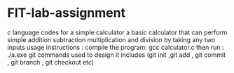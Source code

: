# FIT-lab-assignment
c language codes for a simple calculator
a basic calculator that can perform simple addition subtraction multiplication and division by taking any two inputs
usage instructions :
  compile the program:
  gcc calculator.c
  then run :
  ./a.exe
git commands used to design it includes (git init ,git add , git commit , git branch , git checkout etc)
